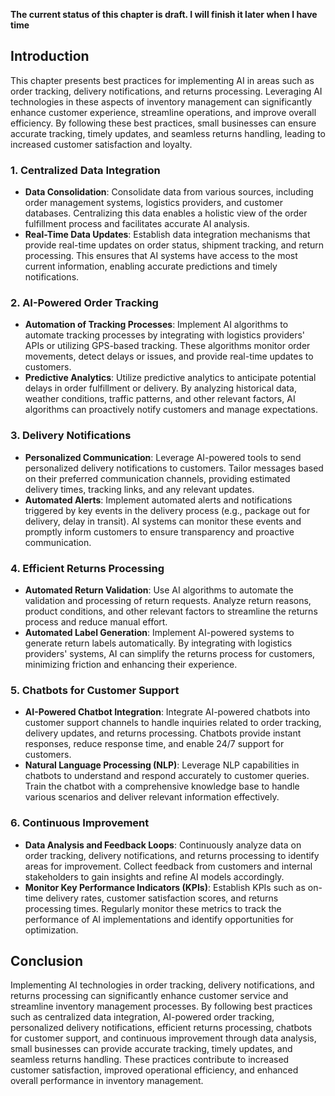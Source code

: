 **The current status of this chapter is draft. I will finish it later when I have time**

Introduction
------------

This chapter presents best practices for implementing AI in areas such as order tracking, delivery notifications, and returns processing. Leveraging AI technologies in these aspects of inventory management can significantly enhance customer experience, streamline operations, and improve overall efficiency. By following these best practices, small businesses can ensure accurate tracking, timely updates, and seamless returns handling, leading to increased customer satisfaction and loyalty.

### 1. Centralized Data Integration

* **Data Consolidation**: Consolidate data from various sources, including order management systems, logistics providers, and customer databases. Centralizing this data enables a holistic view of the order fulfillment process and facilitates accurate AI analysis.
* **Real-Time Data Updates**: Establish data integration mechanisms that provide real-time updates on order status, shipment tracking, and return processing. This ensures that AI systems have access to the most current information, enabling accurate predictions and timely notifications.

### 2. AI-Powered Order Tracking

* **Automation of Tracking Processes**: Implement AI algorithms to automate tracking processes by integrating with logistics providers' APIs or utilizing GPS-based tracking. These algorithms monitor order movements, detect delays or issues, and provide real-time updates to customers.
* **Predictive Analytics**: Utilize predictive analytics to anticipate potential delays in order fulfillment or delivery. By analyzing historical data, weather conditions, traffic patterns, and other relevant factors, AI algorithms can proactively notify customers and manage expectations.

### 3. Delivery Notifications

* **Personalized Communication**: Leverage AI-powered tools to send personalized delivery notifications to customers. Tailor messages based on their preferred communication channels, providing estimated delivery times, tracking links, and any relevant updates.
* **Automated Alerts**: Implement automated alerts and notifications triggered by key events in the delivery process (e.g., package out for delivery, delay in transit). AI systems can monitor these events and promptly inform customers to ensure transparency and proactive communication.

### 4. Efficient Returns Processing

* **Automated Return Validation**: Use AI algorithms to automate the validation and processing of return requests. Analyze return reasons, product conditions, and other relevant factors to streamline the returns process and reduce manual effort.
* **Automated Label Generation**: Implement AI-powered systems to generate return labels automatically. By integrating with logistics providers' systems, AI can simplify the returns process for customers, minimizing friction and enhancing their experience.

### 5. Chatbots for Customer Support

* **AI-Powered Chatbot Integration**: Integrate AI-powered chatbots into customer support channels to handle inquiries related to order tracking, delivery updates, and returns processing. Chatbots provide instant responses, reduce response time, and enable 24/7 support for customers.
* **Natural Language Processing (NLP)**: Leverage NLP capabilities in chatbots to understand and respond accurately to customer queries. Train the chatbot with a comprehensive knowledge base to handle various scenarios and deliver relevant information effectively.

### 6. Continuous Improvement

* **Data Analysis and Feedback Loops**: Continuously analyze data on order tracking, delivery notifications, and returns processing to identify areas for improvement. Collect feedback from customers and internal stakeholders to gain insights and refine AI models accordingly.
* **Monitor Key Performance Indicators (KPIs)**: Establish KPIs such as on-time delivery rates, customer satisfaction scores, and returns processing times. Regularly monitor these metrics to track the performance of AI implementations and identify opportunities for optimization.

Conclusion
----------

Implementing AI technologies in order tracking, delivery notifications, and returns processing can significantly enhance customer service and streamline inventory management processes. By following best practices such as centralized data integration, AI-powered order tracking, personalized delivery notifications, efficient returns processing, chatbots for customer support, and continuous improvement through data analysis, small businesses can provide accurate tracking, timely updates, and seamless returns handling. These practices contribute to increased customer satisfaction, improved operational efficiency, and enhanced overall performance in inventory management.
